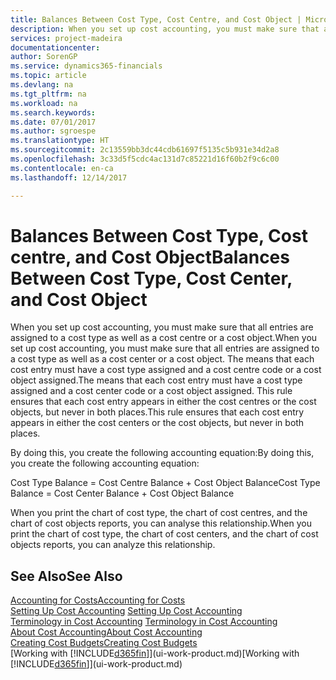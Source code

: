 ```yaml
---
title: Balances Between Cost Type, Cost Centre, and Cost Object | Microsoft Docs
description: When you set up cost accounting, you must make sure that all entries are assigned to a cost type as well as a cost centre or a cost object. The means that each cost entry must have a cost type assigned and a cost centre code or a cost object assigned. This rule ensures that each cost entry appears in either the cost centres or the cost objects, but never in both places.
services: project-madeira
documentationcenter: 
author: SorenGP
ms.service: dynamics365-financials
ms.topic: article
ms.devlang: na
ms.tgt_pltfrm: na
ms.workload: na
ms.search.keywords: 
ms.date: 07/01/2017
ms.author: sgroespe
ms.translationtype: HT
ms.sourcegitcommit: 2c13559bb3dc44cdb61697f5135c5b931e34d2a8
ms.openlocfilehash: 3c33d5f5cdc4ac131d7c85221d16f60b2f9c6c00
ms.contentlocale: en-ca
ms.lasthandoff: 12/14/2017

---
```

# <a name="balances-between-cost-type-cost-center-and-cost-object"></a><span data-ttu-id="d2d1f-105">Balances Between Cost Type, Cost centre, and Cost Object</span><span class="sxs-lookup"><span data-stu-id="d2d1f-105">Balances Between Cost Type, Cost Center, and Cost Object</span></span>
<span data-ttu-id="d2d1f-106">When you set up cost accounting, you must make sure that all entries are assigned to a cost type as well as a cost centre or a cost object.</span><span class="sxs-lookup"><span data-stu-id="d2d1f-106">When you set up cost accounting, you must make sure that all entries are assigned to a cost type as well as a cost center or a cost object.</span></span> <span data-ttu-id="d2d1f-107">The means that each cost entry must have a cost type assigned and a cost centre code or a cost object assigned.</span><span class="sxs-lookup"><span data-stu-id="d2d1f-107">The means that each cost entry must have a cost type assigned and a cost center code or a cost object assigned.</span></span> <span data-ttu-id="d2d1f-108">This rule ensures that each cost entry appears in either the cost centres or the cost objects, but never in both places.</span><span class="sxs-lookup"><span data-stu-id="d2d1f-108">This rule ensures that each cost entry appears in either the cost centers or the cost objects, but never in both places.</span></span>  

 <span data-ttu-id="d2d1f-109">By doing this, you create the following accounting equation:</span><span class="sxs-lookup"><span data-stu-id="d2d1f-109">By doing this, you create the following accounting equation:</span></span>  

 <span data-ttu-id="d2d1f-110">Cost Type Balance = Cost Centre Balance + Cost Object Balance</span><span class="sxs-lookup"><span data-stu-id="d2d1f-110">Cost Type Balance = Cost Center Balance + Cost Object Balance</span></span>  

 <span data-ttu-id="d2d1f-111">When you print the chart of cost type, the chart of cost centres, and the chart of cost objects reports, you can analyse this relationship.</span><span class="sxs-lookup"><span data-stu-id="d2d1f-111">When you print the chart of cost type, the chart of cost centers, and the chart of cost objects reports, you can analyze this relationship.</span></span>  

## <a name="see-also"></a><span data-ttu-id="d2d1f-112">See Also</span><span class="sxs-lookup"><span data-stu-id="d2d1f-112">See Also</span></span>  
[<span data-ttu-id="d2d1f-113">Accounting for Costs</span><span class="sxs-lookup"><span data-stu-id="d2d1f-113">Accounting for Costs</span></span>](finance-manage-cost-accounting.md)  
 <span data-ttu-id="d2d1f-114">[Setting Up Cost Accounting](finance-set-up-cost-accounting.md) </span><span class="sxs-lookup"><span data-stu-id="d2d1f-114">[Setting Up Cost Accounting](finance-set-up-cost-accounting.md) </span></span>  
 <span data-ttu-id="d2d1f-115">[Terminology in Cost Accounting](finance-terminology-in-cost-accounting.md) </span><span class="sxs-lookup"><span data-stu-id="d2d1f-115">[Terminology in Cost Accounting](finance-terminology-in-cost-accounting.md) </span></span>  
 [<span data-ttu-id="d2d1f-116">About Cost Accounting</span><span class="sxs-lookup"><span data-stu-id="d2d1f-116">About Cost Accounting</span></span>](finance-about-cost-accounting.md)  
 [<span data-ttu-id="d2d1f-117">Creating Cost Budgets</span><span class="sxs-lookup"><span data-stu-id="d2d1f-117">Creating Cost Budgets</span></span>](finance-create-cost-budgets.md)  
 <span data-ttu-id="d2d1f-118">[Working with [!INCLUDE[d365fin](includes/d365fin_md.md)]](ui-work-product.md)</span><span class="sxs-lookup"><span data-stu-id="d2d1f-118">[Working with [!INCLUDE[d365fin](includes/d365fin_md.md)]](ui-work-product.md)</span></span>

